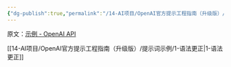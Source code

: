 ```yaml
---
{"dg-publish":true,"permalink":"/14-AI项目/OpenAI官方提示工程指南（升级版）/提示词示例/","dgPassFrontmatter":true,"created":"2024-06-09T21:19:38.750+08:00","updated":"2024-06-10T07:37:15.339+08:00"}
---
```



原文：[示例 - OpenAI API](https://platform.openai.com/docs/examples)

[[14-AI项目/OpenAI官方提示工程指南（升级版）/提示词示例/1-语法更正\|1-语法更正]]